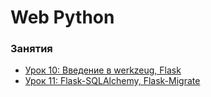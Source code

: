 # Web Python


### Занятия

- [Урок 10: Введение в werkzeug, Flask](lessons/lesson.10/)
- [Урок 11: Flask-SQLAlchemy, Flask-Migrate](lessons/lesson.11/)
